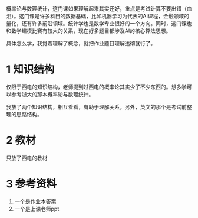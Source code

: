 概率论与数理统计，这门课如果理解起来其实还好，重点是考试计算不要出错（血泪）。这门课是许多科目的数据基础，比如机器学习为代表的AI课程，金融领域的量化，还有许多前沿领域。统计学也是数学专业很好的一个方向。同时，这门课也和数学建模比赛有较大的关系，现在好多题目都涉及AI的核心算法思想。



具体怎么学，我觉着理解了概念，就把作业题目理解透彻就行了。



# 1 知识结构

仅限于西电的知识结构，老师提到过西电的概率论其实少了不少东西的。想多学可以参考浙大的那本概率论与数理统计。

我放了两个知识结构，相互看看，有助于理解关系。另外，英文的那个是考试前整理的思路结构。



# 2 教材

只放了西电的教材



# 3 参考资料

1. 一个是作业本答案
2. 一个是上课老师ppt



